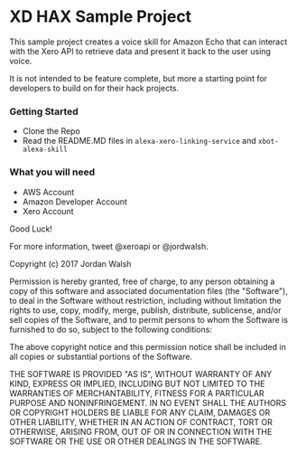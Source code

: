 # XD HAX Sample Project

This sample project creates a voice skill for Amazon Echo that can interact with the Xero API to retrieve data and present it back to the user using voice.

It is not intended to be feature complete, but more a starting point for developers to build on for their hack projects.

### Getting Started

- Clone the Repo
- Read the README.MD files in `alexa-xero-linking-service` and `xbot-alexa-skill`

### What you will need

- AWS Account
- Amazon Developer Account
- Xero Account

Good Luck!

For more information, tweet @xeroapi or @jordwalsh.

Copyright (c) 2017 Jordan Walsh

Permission is hereby granted, free of charge, to any person obtaining a copy of this software and associated documentation files (the "Software"), to deal in the Software without restriction, including without limitation the rights to use, copy, modify, merge, publish, distribute, sublicense, and/or sell copies of the Software, and to permit persons to whom the Software is furnished to do so, subject to the following conditions:

The above copyright notice and this permission notice shall be included in all copies or substantial portions of the Software.

THE SOFTWARE IS PROVIDED "AS IS", WITHOUT WARRANTY OF ANY KIND, EXPRESS OR IMPLIED, INCLUDING BUT NOT LIMITED TO THE WARRANTIES OF MERCHANTABILITY, FITNESS FOR A PARTICULAR PURPOSE AND NONINFRINGEMENT. IN NO EVENT SHALL THE AUTHORS OR COPYRIGHT HOLDERS BE LIABLE FOR ANY CLAIM, DAMAGES OR OTHER LIABILITY, WHETHER IN AN ACTION OF CONTRACT, TORT OR OTHERWISE, ARISING FROM, OUT OF OR IN CONNECTION WITH THE SOFTWARE OR THE USE OR OTHER DEALINGS IN THE SOFTWARE.
